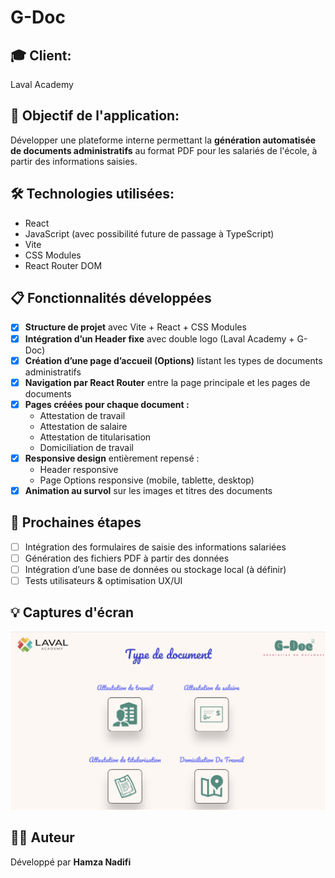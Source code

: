 # G-Doc

## 🎓 Client:

Laval Academy

## 🎯 Objectif de l'application:

Développer une plateforme interne permettant la **génération automatisée de documents administratifs** au format PDF pour les salariés de l'école, à partir des informations saisies.

## 🛠️ Technologies utilisées:

- React
- JavaScript (avec possibilité future de passage à TypeScript)
- Vite
- CSS Modules
- React Router DOM



## 📋 Fonctionnalités développées

- [x] **Structure de projet** avec Vite + React + CSS Modules
- [x] **Intégration d’un Header fixe** avec double logo (Laval Academy + G-Doc)
- [x] **Création d’une page d’accueil (Options)** listant les types de documents administratifs
- [x] **Navigation par React Router** entre la page principale et les pages de documents
- [x] **Pages créées pour chaque document :**
  - Attestation de travail
  - Attestation de salaire
  - Attestation de titularisation
  - Domiciliation de travail
- [x] **Responsive design** entièrement repensé :
  - Header responsive
  - Page Options responsive (mobile, tablette, desktop)
- [x] **Animation au survol** sur les images et titres des documents

## 🚧 Prochaines étapes

- [ ] Intégration des formulaires de saisie des informations salariées
- [ ] Génération des fichiers PDF à partir des données
- [ ] Intégration d’une base de données ou stockage local (à définir)
- [ ] Tests utilisateurs & optimisation UX/UI

## 💡 Captures d'écran 

![Captured'écran](./public/captureEcran.jpg)

## 👨‍💻 Auteur

Développé par **Hamza Nadifi**